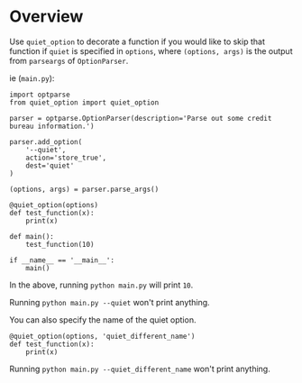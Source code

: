 # Overview

Use `quiet_option` to decorate a function if you would like to skip that function if `quiet` is specified in `options`, where `(options, args)` is the output from `parseargs` of `OptionParser`.

ie (`main.py`):

```
import optparse
from quiet_option import quiet_option

parser = optparse.OptionParser(description='Parse out some credit bureau information.')

parser.add_option(
    '--quiet', 
    action='store_true', 
    dest='quiet'
)

(options, args) = parser.parse_args()

@quiet_option(options)
def test_function(x):
    print(x)
    
def main():
    test_function(10)
    
if __name__ == '__main__':
    main()
```

In the above, running `python main.py` will print `10`.

Running `python main.py --quiet` won't print anything.

You can also specify the name of the quiet option.

```
@quiet_option(options, 'quiet_different_name')
def test_function(x):
    print(x)
```

Running `python main.py --quiet_different_name` won't print anything.